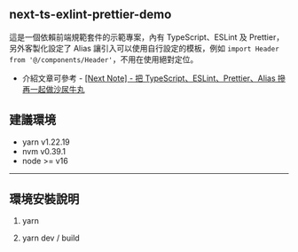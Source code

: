 ## next-ts-exlint-prettier-demo

這是一個依賴前端規範套件的示範專案，內有 TypeScript、ESLint 及 Prettier，另外客製化設定了 Alias 讓引入可以使用自行設定的模板，例如 `import Header from '@/components/Header'`，不用在使用絕對定位。

- 介紹文章可參考 - [[Next Note] - 把 TypeScript、ESLint、Prettier、Alias 摻再一起做沙尿牛丸](https://rexhung0302.github.io/2022/11/06/20221106/)

## 建議環境

- yarn v1.22.19
- nvm v0.39.1
- node >= v16

---

## 環境安裝說明

1. yarn

2. yarn dev / build